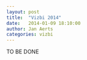 ```yaml
---
layout: post
title:  "Vizbi 2014"
date:   2014-01-09 18:10:00
author: Jan Aerts
categories: vizbi
---
```

TO BE DONE

